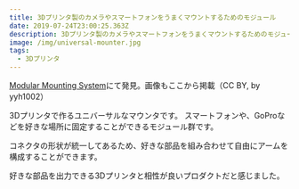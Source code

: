 ```yaml
---
title: 3Dプリンタ製のカメラやスマートフォンをうまくマウントするためのモジュール
date: 2019-07-24T23:00:25.363Z
description: 3Dプリンタ製のカメラやスマートフォンをうまくマウントするためのモジュールを紹介します。
image: /img/universal-mounter.jpg
tags:
  - 3Dプリンタ
---
```

[Modular Mounting System](https://www.thingiverse.com/thing:2194278)にて発見。画像もここから掲載（CC BY, by yyh1002）

3Dプリンタで作るユニバーサルなマウンタです。
スマートフォンや、GoProなどを好きな場所に固定することができるモジュール群です。

コネクタの形状が統一してあるため、好きな部品を組み合わせて自由にアームを構成することができます。

好きな部品を出力できる3Dプリンタと相性が良いプロダクトだと感じました。
